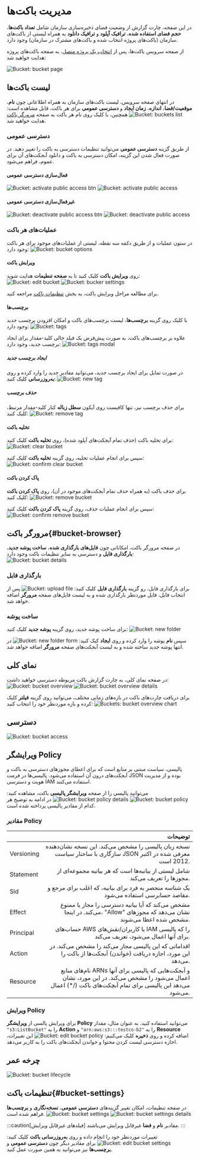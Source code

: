 # مدیریت باکت‌ها

در این صفحه، چارت گزارش از وضعیت فضای ذخیره‌سازی سازمان شامل **تعداد باکت‌ها**، **حجم فضای استفاده شده**، **ترافیک آپلود** و **ترافیک دانلود** به همراه لیستی از باکت‌های سازمان (باکت‌های پروژه انتخاب شده و باکت‌های مشترک در سازمان) وجود دارد.

از صفحه سرویس باکت‌ها، پس از [انتخاب یک پروژه متصل](../bucket-settings#select-project)، به صفحه باکت‌های پروژه هدایت خواهید شد:

![Bucket: bucket page](bucket-page.png)

## لیست باکت‌ها

در انتهای صفحه سرویس، لیست باکت‌های سازمان به همراه اطلاعاتی چون **نام**، **موقعیت/فضا**، **اندازه**، **زمان ایجاد** و **دسترسی عمومی** برای هر باکت، قابل مشاهده است:
![Bucket: buckets list](buckets-list.png)
همچنین، با کلیک روی نام هر باکت به صفحه [مرورگر باکت](./#bucket-browser) هدایت خواهید شد.

### دسترسی عمومی

‌از طریق گزینه **دسترسی عمومی** می‌‌توانید تنطیمات دسترسی به باکت را تغییر دهید. در صورت فعال شدن این گزینه، امکان دسترسی به باکت و دانلود آبجکت‌های آن برای عموم، فراهم می‌شود.

#### فعال‌سازی دسترسی عمومی

![Bucket: activate public access btn](activate-bucket-public-access-btn.png)
![Bucket: activate public access](activate-bucket-public-access.png)

#### غیرفعال‌سازی دسترسی عمومی

![Bucket: deactivate public access btn](deactivate-bucket-public-access-btn.png)
![Bucket: deactivate public access](deactivate-bucket-public-access.png)

### عملیات‌های هر باکت

در ستون عملیات و از طریق دکمه سه نقطه، لیستی از عملیات‌های موجود برای هر باکت وجود دارد:
![Bucket: bucket options](bucket-options.png)

#### ویرایش باکت

روی **ویرایش باکت** کلیک کنید تا به **صفحه تنطیمات** هدایت شوید:
![Bucket: edit bucket](edit-bucket.png)
![Bucket: bucker settings](bucket-settings-details.png)

برای مطالعه مراحل ویرایش باکت، به بخش [تنظیمات باکت](./#bucket-settings) مراجعه کنید.

#### برچسب‌ها

با کلیک روی گزینه **برچسب‌ها**، لیست برچسب‌های باکت و امکان افزودن برچسب جدید وجود دارد:
![Bucket: tags](bucket-tags.png)

علاوه بر برچسب‌های باکت، به صورت پیش‌فرض یک فیلد خالی کلید-مقدار برای ایجاد برچسب جدید، وجود دارد:
![Bucket: tags modal](bucket-tag-modal.png)

##### ایجاد برچسب جدید

در صورت تمایل برای ایجاد برچسب جدید، می‌توانید مقادیر جدید را وارد کرده و روی **به‌روزرسانی** کلیک کنید:
![Bucket: new tag](add-new-tag.png)

##### حذف برچسب

برای حذف برچسب نیز، تنها کافیست روی آیکون **سطل زباله** کنار کلید-مقدار مرتبط، کلیک کنید:
![Bucket: remove tag](remove-tag.png)

#### تخلیه باکت

برای تخلیه باکت (حذف تمام آبجکت‌های آپلود شده)، روی **تخلیه باکت** کلیک کنید:
![Bucket: clear bucket](clear-bucket.png)

سپس برای انجام عملیات تخلیه، روی گزینه **تخلیه باکت** کلیک کنید:
![Bucket: confirm clear bucket](confirm-clear-bucket.png)

#### پاک کردن باکت

برای حذف باکت (به همراه حذف تمام آبجکت‌های موجود در آن)، روی **پاک کردن باکت** کلیک کنید:
![Bucket: remove bucket](remove-bucket.png)

سپس برای انجام عملیات حذف، روی گزینه **پاک کردن باکت** کلیک کنید:
![Bucket: confirm remove bucket](confirm-remove-bucket.png)

## مرورگر باکت{#bucket-browser}

در صفحه مرورگر باکت، امکاناتی چون **فایل‌های بارگذاری شده**، **ساخت پوشه جدید**، **بارگذاری فایل** و دسترسی به سایر تنظیمات باکت وجود دارد:
![Bucket: bucket details](bucket-details.png)

### بارگذاری فایل

برای بارگذاری فایل، رو گزینه **بارگذاری فایل** کلیک کنید:
![Bucket: upload file](upload-file.png)
پس از انتخاب فایل، فایل موردنظر بارگذاری شده و به لیست فایل‌های صفحه **مرورگر** اضافه خواهد شد.

### ساخت پوشه

برای ساخت پوشه جدید، روی گزینه **پوشه جدید** کلیک کنید:
![Bucket: new folder](new-folder.png)

سپس **نام** پوشه را وارد کرده و روی **ایجاد** کیک کنید:
![Bucket: new folder form](new-folder-form.png)
در انتها پوشه جدید ساخته شده و به لیست آبجکت‌های صفحه **مرورگر** اضافه خواهد شد.

## نمای کلی

در صفحه نمای کلی، به چارت گزارش باکت مربوطه دسترسی خواهید داشت:
![Bucket: bucket overview](bucket-overview.png)
![Bucket: bucket overview details](bucket-overview-details.png)

برای دریافت چارت‌های باکت در بازه‌های زمانی مختلف، می‌توانید روی گزینه **فیلتر** کلیک کرده و بازه موردنظر خود را انتخاب کنید:
![Buckets: bucket overview chart](bucket-overview-chart.png)

## دسترسی

![Bucket: bucket access](bucket-access.png)

## ویرایشگر Policy

پالیسی، سیاست مبتنی بر منابع است که برای اعطای مجوزهای دسترسی به باکت و آبجکت‌های درون آن استفاده می‌شود. پالیسی‌ها در فرمت JSON بوده و از مدیریت هویت و دسترسی IAM استفاده می‌کنند.

می‌توانید پالیسی را از صفحه **ویرایشگر پالیسی** باکت، مشاهده کنید:
![Bucket: bucket policy](bucket-policy.png)
![Bucket: bucket policy details](bucket-policy-details.png)
در ادامه به توضیح هر کدام از مقادیر پالیسی پرداخته شده است.

### مقادیر Policy

|            |                                                                                                                                                           توضیحات |
| ---------- | ----------------------------------------------------------------------------------------------------------------------------------------------------------------: |
| Versioning |                                                    نسخه زبان پالیسی را مشخص می‌کند. این نسخه نشان‌دهنده سازگاری با ساختار سیاست JSON معرفی شده در اکتبر 2012 است. |
| Statement  |                                                                                     شامل لیستی از بیانیه‌ها است که هر بیانیه مجموعه‌ای از مجوزها را تعریف می‌کند. |
| Sid        |                                                                              یک شناسه منحصر به فرد برای بیانیه، که اغلب برای مرجع و مقاصد حسابرسی استفاده می‌شود. |
| Effect     |                                         مشخص می‌کند که آیا بیانیه دسترسی را مجاز یا ممنوع می‌کند. در اینجا، "Allow" نشان می‌دهد که مجوزهای مشخص شده اعطا می‌شوند. |
| Principal  |                                                                            حساب‌های AWS یا کاربران/نقش‌های IAM را که پالیسی برای آنها اعمال می‌شود، تعریف می‌کند. |
| Action     |                                                 اقداماتی که این پالیسی مجاز می‌کند را مشخص می‌کند. در این مورد، اجازه دریافت (خواندن) آبجکت‌ها از باکت را می‌دهد. |
| Resource   | نام‌های منابع ARNs و آبجکت‌هایی که پالیسی برای آنها اعمال می‌شود را مشخص می‌کند. در این مورد، نشان می‌دهد این پالیسی برای تمام آبچکت‌های باکت (/\*) اعمال می‌شود. |

### ویرایش Policy

برای ویرایش پالسی از **ویرایشگر Policy** می‌توانید استفاده کنید. به عنوان مثال، مقدار `"s3:ListBucket"` را به **Action** و `"arn:aws:s3:::testco-b2"` را به **Resource** اضافه کرده و روی **ذخیره** کلیک می‌کنیم:
![Bucket: edit bucket policy](edit-bucket-policy.png)
این تغییرات، اجازه دسترسی لیست کردن محتوا و خواندن آبجکت‌های باکت را به کاربر می‌دهد.

## چرخه عمر

![Bucket: bucket lifecycle](bucket-lifecycle.png)

## تنظیمات باکت{#bucket-settings}

در صفحه تنظیمات، امکان تغییر گزینه‌های **دسترسی عمومی**، **نسخه‌نگاری** و **برچسب‌ها** فراهم شده است.
![Bucket: bucket settings](bucket-settings.png)
![Bucket: bucket settings details](bucket-settings-details.png)

:::caution[فیلدهای غیرقابل ویرایش]
مقادیر **نام** و **فضا** غیرقابل ویرایش می‌باشند.
:::

تغییرات موردنظر خود را انجام داده و روی **به‌روزرسانی باکت** کلیک کنید:
![Bucket: edit bucket settings](edit-bucket-settings.png)
برای مقادیر دیگر چون **دسترسی عمومی** و **برچسب‌ها** نیز می‌توانید به همین صورت عمل کنید.

